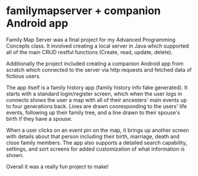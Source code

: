 # familymapserver + companion Android app
Family Map Server was a final project for my Advanced Programming Concepts class. It involved creating a local server in Java which supported all of the main CRUD restful functions (Create, read, update, delete).

Additionally the project included creating a companion Android app from scratch which connected to the server via http requests and fetched data of fictious users.

The app itself is a family history app (family history info fake generated). It starts with a standard login/register screen, which when the user logs in connects shows the user a map with all of their ancesters' main events up to four generations back. Lines are drawn cooresponding to the users' life events, following up their family tree, and a line drawn to their spouse's birth if they have a spouse.

When a user clicks on an event pin on the map, it brings up another screen with details about that person including their birth, marriage, death and close family members. The app also supports a detailed search capability, settings, and sort screens for added customization of what information is shown.

Overall it was a really fun project to make!
